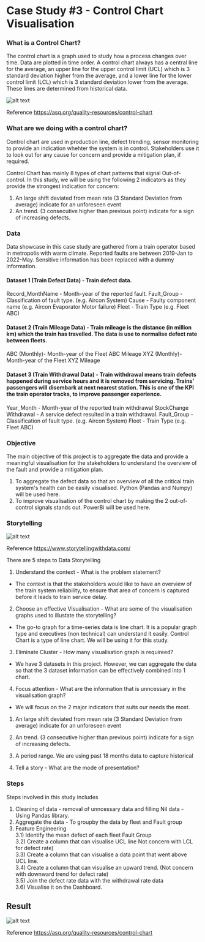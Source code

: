 # Case Study #3 - Control Chart Visualisation

### What is a Control Chart?

The control chart is a graph used to study how a process changes over time. Data are plotted in time order. A control chart always has a central line for the average, an upper line for the upper control limit (UCL) which is 3 standard deviation higher from the average, and a lower line for the lower control limit (LCL) which is 3 standard deviation lower from the average. These lines are determined from historical data.


![alt text](https://asq.org/-/media/Images/Learn-About-Quality/Seven-Basic-Quality-Tools/dcat-control-chart.gif?la=en)

Reference
https://asq.org/quality-resources/control-chart

### What are we doing with a control chart?

Control chart are used in production line, defect trending, sensor monitoring to provide an indication whehter the system is in control. Stakeholders use it to look out for any cause for concern and provide a mitigation plan, if required.

Control Chart has mainly 8 types of chart patterns that signal Out-of-control. In this study, we will be using the following 2 indicators as they provide the strongest indication for concern:

1) An large shift deviated from mean rate (3 Standard Deviation from average) indicate for an unforeseen event 
2) An trend. (3 consecutive higher than previous point) indicate for a sign of increasing defects.

### Data 

Data showcase in this case study are gathered from a train operator based in metropolis with warm climate. Reported faults are between 2019-Jan to 2022-May. Sensitive information has been replaced with a dummy information.

#### Dataset 1 (Train Defect Data) - Train defect data.

Record_MonthName - Month-year of the reported fault.
Fault_Group - Classification of fault type. (e.g. Aircon System)
Cause - Faulty component name (e.g. Aircon Evaporator Motor failure)
Fleet - Train Type (e.g. Fleet ABC)

#### Dataset 2 (Train Mileage Data) - Train mileage is the distance (in million km) which the train has travelled. The data is use to normalise defect rate between fleets.

ABC (Monthly)- Month-year of the Fleet ABC Mileage
XYZ (Monthly)- Month-year of the Fleet XYZ Mileage

#### Dataset 3 (Train Withdrawal Data) - Train withdrawal means train defects happened during service hours and it is removed from servicing. Trains' passengers will disembark at next nearest station. This is one of the KPI the train operator tracks, to improve passenger experience.

Year_Month - Month-year of the reported train withdrawal
StockChange Withdrawal - A service defect resulted in a train withdrawal.
Fault_Group - Classification of fault type. (e.g. Aircon System)
Fleet - Train Type (e.g. Fleet ABC)

### Objective

The main objective of this project is to aggregate the data and provide a meaningful visualisation for the stakeholders to understand the overview of the fault and provide a mitigation plan.
1) To aggregate the defect data so that an overview of all the critical train system's health can be easily visualised. Python (Pandas and Numpy) will be used here.
2) To improve visualisation of the control chart by making the 2 out-of-control signals stands out. PowerBi will be used here.

### Storytelling

![alt text](https://i.ibb.co/bPYXhWT/Capture.jpg)

Reference
https://www.storytellingwithdata.com/

There are 5 steps to Data Storytelling

1) Understand the context - What is the problem statement?
- The context is that the stakeholders would like to have an overview of the train system reliability, to ensure that area of concern is captured before it leads to train service delay.

2) Choose an effective Visualisation - What are some of the visualisation graphs used to illustate the storytelling?
- The go-to graph for a time-series data is line chart. It is a popular graph type and executives (non technical) can understand it easily. Control Chart is a type of line chart. We will be using it for this study.

3) Eliminate Cluster - How many visualisation graph is requireed?
- We have 3 datasets in this project. However, we can aggregate the data so that the 3 dataset information can be effectively combined into 1 chart.

4) Focus attention - What are the information that is unncessary in the visualisation graph?
- We will focus on the 2 major indicators that suits our needs the most.

1) An large shift deviated from mean rate (3 Standard Deviation from average) indicate for an unforeseen event 
2) An trend. (3 consecutive higher than previous point) indicate for a sign of increasing defects.
3) A period range. We are using past 18 months data to capture historical 

5) Tell a story - What are the mode of presentation?

### Steps
Steps involved in this study includes

1) Cleaning of data - removal of unncessary data and filling Nil data - Using Pandas library.
2) Aggregate the data -  To groupby the data by fleet and Fault group 
3) Feature Engineering 
<br /> 3.1) Identify the mean defect of each fleet Fault Group
<br /> 3.2) Create a column that can visualise UCL line Not concern with LCL for defect rate)
<br /> 3.3) Create a column that can visualise a data point that went above UCL line.
<br /> 3.4) Create a column that can visualise an upward trend. (Not concern with downward trend for defect rate)
<br /> 3.5) Join the defect rate data with the withdrawal rate data
<br /> 3.6) Visualise it on the Dashboard.

## Result


![alt text](https://asq.org/-/media/Images/Learn-About-Quality/Seven-Basic-Quality-Tools/dcat-control-chart.gif?la=en)












Reference
https://asq.org/quality-resources/control-chart

